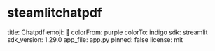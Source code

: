 # steamlitchatpdf


title: Chatpdf
emoji: 👀
colorFrom: purple
colorTo: indigo
sdk: streamlit
sdk_version: 1.29.0
app_file: app.py
pinned: false
license: mit
